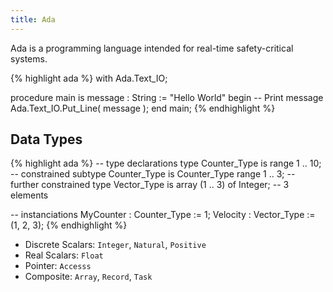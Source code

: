 ```yaml
---
title: Ada
---
```


Ada is a programming language intended for real-time safety-critical systems.


{% highlight ada %}
with Ada.Text_IO;

procedure main is
	message : String := "Hello World"
begin
	-- Print message
	Ada.Text_IO.Put_Line( message );
end main;
{% endhighlight %}


## Data Types
{% highlight ada %}
-- type declarations
type Counter_Type is range 1 .. 10;                  -- constrained
subtype Counter_Type is Counter_Type range 1 .. 3;   -- further constrained
type Vector_Type is array (1 .. 3) of Integer;       -- 3 elements

-- instanciations
MyCounter : Counter_Type := 1;
Velocity : Vector_Type := (1, 2, 3);
{% endhighlight %}

* Discrete Scalars: `Integer`, `Natural`, `Positive`
* Real Scalars: `Float`
* Pointer: `Accesss`
* Composite: `Array`, `Record`, `Task`


